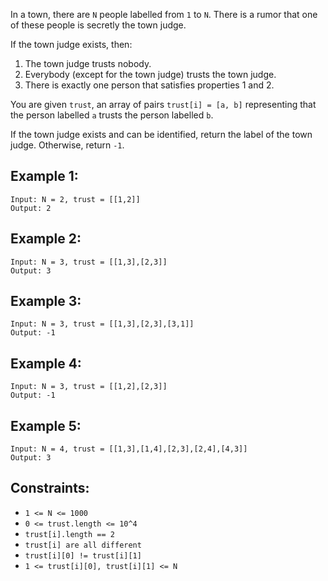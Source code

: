 In a town, there are `N` people labelled from `1` to `N`.  There is a rumor that one of these people is secretly the town judge.

If the town judge exists, then:

1. The town judge trusts nobody.
2. Everybody (except for the town judge) trusts the town judge.
3. There is exactly one person that satisfies properties 1 and 2.

You are given `trust`, an array of pairs `trust[i] = [a, b]` representing that the person labelled `a` trusts the person labelled `b`.

If the town judge exists and can be identified, return the label of the town judge.  Otherwise, return `-1`.

 

## Example 1:
```
Input: N = 2, trust = [[1,2]]
Output: 2
```
## Example 2:
```
Input: N = 3, trust = [[1,3],[2,3]]
Output: 3
```
## Example 3:
```
Input: N = 3, trust = [[1,3],[2,3],[3,1]]
Output: -1
```
## Example 4:
```
Input: N = 3, trust = [[1,2],[2,3]]
Output: -1
```
## Example 5:
```
Input: N = 4, trust = [[1,3],[1,4],[2,3],[2,4],[4,3]]
Output: 3
```

## Constraints:

* `1 <= N <= 1000`
* `0 <= trust.length <= 10^4`
* `trust[i].length == 2`
* `trust[i] are all different`
* `trust[i][0] != trust[i][1]`
* `1 <= trust[i][0], trust[i][1] <= N`